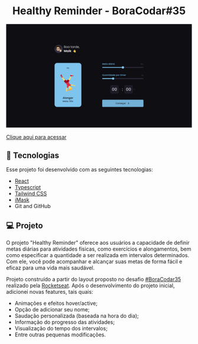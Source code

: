 <h1 align="center"> Healthy Reminder - BoraCodar#35 </h1>

![preview](./.github/preview.png)

[Clique aqui para acessar](https://healthy-reminder.vercel.app/)

## 🚀 Tecnologias

Esse projeto foi desenvolvido com as seguintes tecnologias:

- [React](https://react.dev/)
- [Typescript](https://www.typescriptlang.org/)
- [Tailwind CSS](https://tailwindcss.com/)
- [iMask](https://www.npmjs.com/package/react-imask)
- Git and GitHub

## 💻 Projeto

O projeto "Healthy Reminder" oferece aos usuários a capacidade de definir metas diárias para atividades físicas, como exercícios e alongamentos, bem como especificar a quantidade a ser realizada em intervalos determinados. Com ele, você pode acompanhar e alcançar suas metas de forma fácil e eficaz para uma vida mais saudável. <br>

Projeto construído a partir do layout proposto no desafio [#BoraCodar35](https://boracodar.dev/) realizado pela [Rocketseat](https://rocketseat.com.br).
Após o desenvolvimento do projeto inicial, adicionei novas features, tais quais:

- Animações e efeitos hover/active;
- Opção de adicionar seu nome;
- Saudação personalizada (baseada na hora do dia);
- Informação do progresso das atividades;
- Visualização do tempo dos intervalos;
- Entre outras pequenas modificações.